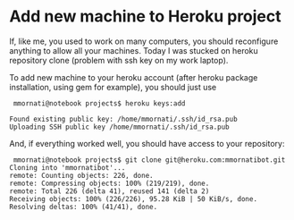 # Add new machine to Heroku project

If, like me, you used to work on many computers, you should reconfigure anything to allow all your machines. Today I was stucked on heroku repository clone (problem with ssh key on my work laptop).

To add new machine to your heroku account (after heroku package installation, using gem for example), you should just use
<pre><code> mmornati@notebook projects$ heroku keys:add

Found existing public key: /home/mmornati/.ssh/id_rsa.pub
Uploading SSH public key /home/mmornati/.ssh/id_rsa.pub</code></pre>
And, if everything worked well, you should have access to your repository:
<pre><code> mmornati@notebook projects$ git clone git@heroku.com:mmornatibot.git
Cloning into 'mmornatibot'...
remote: Counting objects: 226, done.
remote: Compressing objects: 100% (219/219), done.
remote: Total 226 (delta 41), reused 141 (delta 2)
Receiving objects: 100% (226/226), 95.28 KiB | 50 KiB/s, done.
Resolving deltas: 100% (41/41), done.</code></pre>